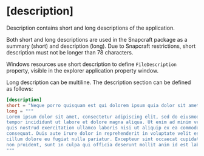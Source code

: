 # [description]


Description contains short and long descriptions of the application.

Both short and long descriptions are used in the Snapcraft package as a summary (short) and description (long). Due to Snapcraft restrictions, short description must not be longer than 78 characters.

Windows resources use short description to define `FileDescription` property, visible in the explorer application property window.

Long description can be multiline.  The description section can be defined as follows:

```toml
[description]
short = "Neque porro quisquam est qui dolorem ipsum quia dolor sit amet..."
long = """
Lorem ipsum dolor sit amet, consectetur adipiscing elit, sed do eiusmod 
tempor incididunt ut labore et dolore magna aliqua. Ut enim ad minim veniam, 
quis nostrud exercitation ullamco laboris nisi ut aliquip ex ea commodo 
consequat. Duis aute irure dolor in reprehenderit in voluptate velit esse 
cillum dolore eu fugiat nulla pariatur. Excepteur sint occaecat cupidatat 
non proident, sunt in culpa qui officia deserunt mollit anim id est laborum.
"""
```


